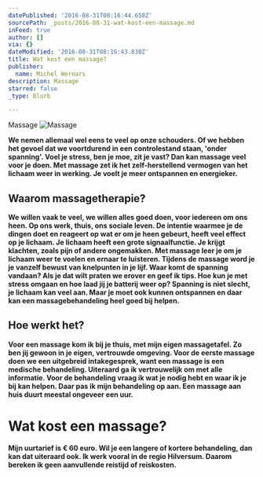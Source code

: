 ```yaml
---
datePublished: '2016-08-31T08:16:44.658Z'
sourcePath: _posts/2016-08-31-wat-kost-een-massage.md
inFeed: true
author: []
via: {}
dateModified: '2016-08-31T08:16:43.830Z'
title: Wat kost een massage?
publisher:
  name: Michel Wernars
description: Massage
starred: false
_type: Blurb

---
```

Massage
![Massage](https://the-grid-user-content.s3-us-west-2.amazonaws.com/0a62d499-7fc8-415e-897f-30e579ec0bf9.jpg)

**We nemen allemaal wel eens te veel op onze schouders. Of we hebben het gevoel dat we voortdurend in een controlestand staan, 'onder spanning'. Voel je stress, ben je moe, zit je vast? Dan kan massage veel voor je doen. Met massage zet ik het zelf-herstellend vermogen van het lichaam weer in werking. Je voelt je meer ontspannen en energieker.**

## **Waarom massagetherapie?**

**We willen vaak te veel, we willen alles goed doen, voor iedereen om ons heen. Op ons werk, thuis, ons sociale leven. De intentie waarmee je de dingen doet en reageert op wat er om je heen gebeurt, heeft veel effect op je lichaam. Je lichaam heeft een grote signaalfunctie. Je krijgt klachten, zoals pijn of andere ongemakken. Met massage leer je om je lichaam weer te voelen en ernaar te luisteren. Tijdens de massage word je je vanzelf bewust van knelpunten in je lijf. Waar komt de spanning vandaan? Als je dat wilt praten we erover en geef ik tips. Hoe kun je met stress omgaan en hoe laad jij je batterij weer op? Spanning is niet slecht, je lichaam kan veel aan. Maar je moet ook kunnen ontspannen en daar kan een massagebehandeling heel goed bij helpen.**

## **Hoe werkt het?**

**Voor een massage kom ik bij je thuis, met mijn eigen massagetafel. Zo ben jij gewoon in je eigen, vertrouwde omgeving. Voor de eerste massage doen we een uitgebreid intakegesprek, want een massage is een medische behandeling. Uiteraard ga ik vertrouwelijk om met alle informatie. Voor de behandeling vraag ik wat je nodig hebt en waar ik je bij kan helpen. Daar pas ik mijn behandeling op aan. Een massage aan huis duurt meestal ongeveer een uur.**

# **Wat kost een massage?**

**Mijn uurtarief is € 60 euro. Wil je een langere of kortere behandeling, dan kan dat uiteraard ook. Ik werk vooral in de regio Hilversum. Daarom bereken ik geen aanvullende reistijd of reiskosten.**